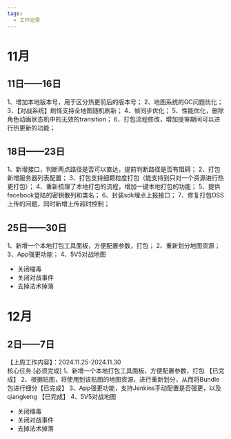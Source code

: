 ```yaml
---
tags:
  - 工作记录
---
```

# 11月
## 11日——16日
1、增加本地版本号，用于区分热更前后的版本号；
2、地图系统的GC问题优化；
3、【对战系统】刷怪支持全地图随机刷新；
4、帧同步优化；
5、性能优化，删除角色动画状态机中的无效的transition；
6、打包流程修改，增加提审期间可以进行热更新的功能；

## 18日——23日
1、新增接口，判断两点路径是否可以直达，提前判断路径是否有阻碍；
2、打包新增服务器列表配置；
3、打包支持细颗粒度打包（能支持到只对一个资源进行热更打包）；
4、重新梳理了本地打包的流程，增加一键本地打包的功能；
5、提供facebook登陆的密钥散列和类名；
6、封装sdk埋点上报接口；
7、修复打包OSS上传的问题，同时新增上传超时控制；

## 25日——30日
1、新增一个本地打包工具面板，方便配置参数，打包；
2、重新划分地图资源；
3、App强更功能；
4、5V5对战地图
- 关闭缩毒
- 关闭对战事件
- 去掉法术掉落

# 12月
## 2日——7日

【上周工作内容】：2024.11.25-2024.11.30  
核心任务 [必须完成]
1、新增一个本地打包工具面板，方便配置参数，打包 【已完成】
2、根据贴图，将使用到该贴图的地图资源，进行重新划分，从而将Bundle包进行细分【已完成】
3、App强更功能，支持Jenkins手动配置是否强更，以及qiangkeng 【已完成】
4、5V5对战地图
- 关闭缩毒
- 关闭对战事件
- 去掉法术掉落
